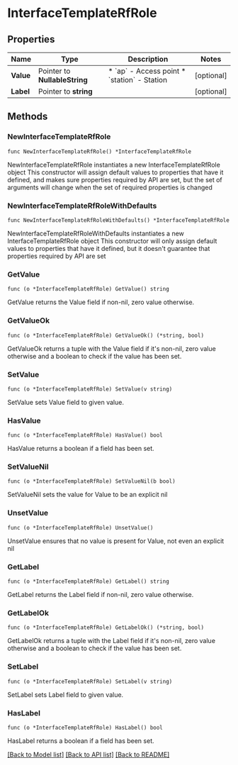 # InterfaceTemplateRfRole

## Properties

Name | Type | Description | Notes
------------ | ------------- | ------------- | -------------
**Value** | Pointer to **NullableString** | * &#x60;ap&#x60; - Access point * &#x60;station&#x60; - Station | [optional] 
**Label** | Pointer to **string** |  | [optional] 

## Methods

### NewInterfaceTemplateRfRole

`func NewInterfaceTemplateRfRole() *InterfaceTemplateRfRole`

NewInterfaceTemplateRfRole instantiates a new InterfaceTemplateRfRole object
This constructor will assign default values to properties that have it defined,
and makes sure properties required by API are set, but the set of arguments
will change when the set of required properties is changed

### NewInterfaceTemplateRfRoleWithDefaults

`func NewInterfaceTemplateRfRoleWithDefaults() *InterfaceTemplateRfRole`

NewInterfaceTemplateRfRoleWithDefaults instantiates a new InterfaceTemplateRfRole object
This constructor will only assign default values to properties that have it defined,
but it doesn't guarantee that properties required by API are set

### GetValue

`func (o *InterfaceTemplateRfRole) GetValue() string`

GetValue returns the Value field if non-nil, zero value otherwise.

### GetValueOk

`func (o *InterfaceTemplateRfRole) GetValueOk() (*string, bool)`

GetValueOk returns a tuple with the Value field if it's non-nil, zero value otherwise
and a boolean to check if the value has been set.

### SetValue

`func (o *InterfaceTemplateRfRole) SetValue(v string)`

SetValue sets Value field to given value.

### HasValue

`func (o *InterfaceTemplateRfRole) HasValue() bool`

HasValue returns a boolean if a field has been set.

### SetValueNil

`func (o *InterfaceTemplateRfRole) SetValueNil(b bool)`

 SetValueNil sets the value for Value to be an explicit nil

### UnsetValue
`func (o *InterfaceTemplateRfRole) UnsetValue()`

UnsetValue ensures that no value is present for Value, not even an explicit nil
### GetLabel

`func (o *InterfaceTemplateRfRole) GetLabel() string`

GetLabel returns the Label field if non-nil, zero value otherwise.

### GetLabelOk

`func (o *InterfaceTemplateRfRole) GetLabelOk() (*string, bool)`

GetLabelOk returns a tuple with the Label field if it's non-nil, zero value otherwise
and a boolean to check if the value has been set.

### SetLabel

`func (o *InterfaceTemplateRfRole) SetLabel(v string)`

SetLabel sets Label field to given value.

### HasLabel

`func (o *InterfaceTemplateRfRole) HasLabel() bool`

HasLabel returns a boolean if a field has been set.


[[Back to Model list]](../README.md#documentation-for-models) [[Back to API list]](../README.md#documentation-for-api-endpoints) [[Back to README]](../README.md)


